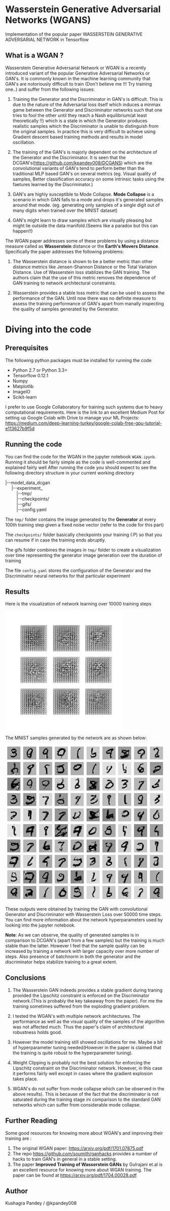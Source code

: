 # Wasserstein Generative Adversarial Networks (WGANS)

Implementation of the popular paper WASSERSTEIN GENERATIVE ADVERSARIAL NETWORK in Tensorflow

## What is a WGAN ?

Wasserstein Generative Adversarial Network or WGAN is a recently introduced variant of the popular Generative Adversarial Networks or GAN's. 
It is commonly known in the machine learning community that GAN's are notoriously difficult to train (Don't believe me !!! Try training one..) and suffer from the following issues:

1) Training the Generator and the Discriminator in GAN's is difficult. This is due to the nature of the Adversarial loss itself which induces a minmax game between the Generator and Discriminator networks such that one tries to fool the other until they reach a Nash equilibrium(at least theoretically !!) which is a state in which the Generator produces realistic samples which the Discriminator is unable to distinguish from the original samples. In practice this is very difficult to achieve using Gradient descent based training methods and results in model oscillation.

2) The training of the GAN's is majorly dependent on the architecture of the Generator and the Discriminator. It is seen that the DCGAN's(https://github.com/kpandey008/DCGANS) which are the convolutional variants of GAN's tend to perform better than the traditional MLP based GAN's on several metrics (eg. Visual quality of samples, Better classification accuracy on some intrinsic tasks using the faetures learned by the Discriminator.)

3) GAN's are highly susceptible to Mode Collapse. **Mode Collapse** is a scenario in which GAN falls to a mode and drops it's generated samples around that mode. (eg. generating only samples of a single digit out of many digits when trained over the MNIST dataset)

4) GAN's might learn to draw samples which are visually pleasing but might lie outside the data manifold.(Seems like a paradox but this can happen!!)

The WGAN paper addresses some of these problems by using a distance measure called as **Wasserstein** distance or the **Earth's Movers Distance**. 
Specifically the paper addresses the following problems:

1) The Wasserstein distance is shown to be a better metric than other distance metrics like Jensen-Shannon Distance or the Total Variation Distance. Use of Wasserstein loss stablizes the GAN training. The authors claim that the use of this metric removes the dependence of GAN training to network architectural constraints.

2) Wasserstein provides a stable loss metric that can be used to assess the performance of the GAN. Until now there was no definite measure to assess the training performance of GAN's apart from manally inspecting the quality of samples generated by the Generator.

# Diving into the code

## Prerequisites

The following python packages must be installed for running the code

- Python 2.7 or Python 3.3+
- Tensorflow 0.12.1
- Numpy
- Matplotlib
- ImageIO
- Scikit-learn

I prefer to use Google Collaboratory for training such systems due to heavy computational requirements. Here is the link to an excellent Medium Post for setting up Google Colab with Drive to manage your ML Projects: https://medium.com/deep-learning-turkey/google-colab-free-gpu-tutorial-e113627b9f5d

## Running the code

You can find the code for the WGAN in the jupyter notebook ```WGAN.ipynb```. Running it should be fairly simple as the code is well-commented and explained fairly well
After running the code you should expect to see the following directory structure in your current working directory

|--model_data_dcgan<br/>
&nbsp; &nbsp; &nbsp;|--experiment_<id></br>
&nbsp; &nbsp; &nbsp; &nbsp; &nbsp;|--tmp/</br>
&nbsp; &nbsp; &nbsp; &nbsp; &nbsp;|--checkpoints/</br>
&nbsp; &nbsp; &nbsp; &nbsp; &nbsp;|--gifs/</br>
&nbsp; &nbsp; &nbsp; &nbsp; &nbsp;|--config.yaml</br>

The ```tmp/``` folder contains the image generated by the **Generator** at every 100th training step given a fixed noise vector (refer to the code for this part)

The ```checkpoints/``` folder basically checkpoints your training (:P) so that you can resume if in case the training ends abruptly.

The gifs folder combines the images in ```tmp/``` folder to create a visualization over time representing the generator image generation over the duration of training

The file ```config.yaml``` stores the configuration of the Generator and the Discriminator neural networks for that particular experiment

## Results
Here is the visualization of network learning over 10000 training steps

<img src='/assets/visualization.gif' />

The MNIST samples generated by the network are as shown below:

<img src='/assets/output.png' />

These outputs were obtained by training the GAN with convolutional Generator and Discriminator with Wasserstein Loss over 50000 time steps. You can find more information about the network hyperparameters used by looking into the jupyter notebook.

**Note**: As we can observe, the quality of generated samples is in comparison to DCGAN's (apart from a few samples) but the training is much stable than the latter. However I feel that the sample quality can be increased by training a network with larger capacity over more number of steps. Also presence of batchnorm in both the generator and the discriminator helps stabilize training to a great extent.

## Conclusions

1) The Wasserstein GAN indeeds provides a stable gradient during traning provided the Lipschitz constraint is enforced on the Discriminator network.(This is probably the key takeaway from the paper). For me the training sometimes suffered from the exploding gradient problem.

2) I tested the WGAN's with multiple network architectures. The performance as well as the visual quality of the samples of the algorithm was not affected much. Thus the paper's claim of architectural robustness holds good.

3) However the model training still showed oscillations for me. Maybe a bit of hyperparameter tuning needed(However in the paper is claimed that the training is quite robust to the hyperparameter tuning).

4) Weight Clipping is probably not the best solution for enforcing the Lipschitz constraint on the Discriminator network. However, in this case it performs fairly well except in cases where the gradient explosion takes place.

5) WGAN's do not suffer from mode collapse which can be observed in the above results). This is because of the fact that the discriminator is not saturated during the training stage ini comparison to the standard GAN networks which can suffer from considerable mode collapse.

## Further Reading

Some good resources for knowing more about WGAN's and improving their training are :

1) The original WGAN paper: https://arxiv.org/pdf/1701.07875.pdf
1) The repo https://github.com/soumith/ganhacks provides a number of hacks to train GAN's in general in a stable setting.
2) The paper **Improved Training of Wasserstein GANs** by Gulrajani et.al is an excellent resource for knowing more about WGAN training. The paper can be found at https://arxiv.org/pdf/1704.00028.pdf

## Author

Kushagra Pandey / @kpandey008
